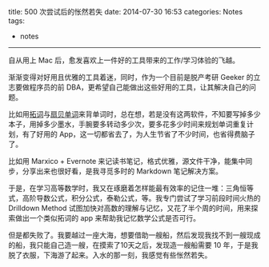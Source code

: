 title: 500 次尝试后的怅然若失
date: 2014-07-30 16:53
categories: Notes
tags:
- notes
---

自从用上 Mac 后，愈发喜欢上一件好的工具带来的工作/学习体验的飞越。

渐渐变得对好用且优雅的工具着迷，同时，作为一个目前是脱产考研 Geeker 的立志要做程序员的前 DBA，更希望自己能做出这些好用的工具，让其解决自己的问题。

比如用[拓词](https://itunes.apple.com/cn/app/ta-ci/id726029718?l=en&amp;mt=8)与[扇贝单词](https://itunes.apple.com/cn/app/shan-bei-dan-ci-zhen-zheng/id531059691?l=en&amp;mt=8)来背单词时，总在想，若是没有这两软件，不知要写掉多少本子，用掉多少墨水，手腕要多转动多少次，要多花多少时间来规划单词重复计划，有了好用的 App，这一切都省去了，为人生节省了不少时间，也省得费脑子了。

比如用 Marxico + Evernote 来记读书笔记，格式优雅，源文件干净，能集中同步，分享出来也很好看，是我寻觅多时的 Markdown 笔记解决方案。

于是，在学习高等数学时，我又在琢磨着怎样能最有效率的记住一堆：三角恒等式，高阶导数公式，积分公式，泰勒公式，等。我专门尝试了学习前段时间火热的 Drilldown Method 试图加快对高数的理解与记忆，又花了半个周的时间，用来探索做出一个类似拓词的 app 来帮助我记忆数学公式是否可行。

但是都失败了。我要越过一座大海，想要借助一艘船，然后发现我找不到一艘现成的船，我只能自己造一艘，在摸索了10天之后，发现造一艘船需要 10 年，于是我脱了衣服，下海游了起来。入水的那一刻，我感觉有些怅然若失。
